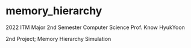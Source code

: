 # memory_hierarchy

2022 ITM Major 2nd Semester
Computer Science
Prof. Know HyukYoon

2nd Project; Memory Hierarchy Simulation
